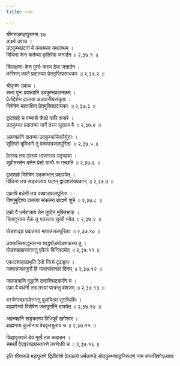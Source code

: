```yaml
---
title: ०३७

---
```

श्रीगरुडमहापुराणम् ३७  
तार्क्ष्य उवाच ।  
उदकुम्भप्रदानं मे कथयस्व यथातथम् ।  
विधिना केन कर्तव्या कृतिरेषा जनार्दन ॥ २,३७.१ ॥  
  
किंलक्षणाः केन पूर्णाः कस्य देया जनार्दन ।  
कस्मिन् काले प्रदातव्या प्रेततृप्तिप्रसाधकाः ॥ २,३७.२ ॥  
  
श्रीकृष्ण उवाच ।  
सत्यं पुनः प्रवक्ष्यामि उदकुम्भप्रदानकम् ।  
प्रेतोद्देशेन दातव्या अन्नपानीयसंयुताः ।  
विशेषेण महापक्षिन् प्रेतमुक्तिप्रदायकाः ॥ २,३७.३ ॥  
  
द्वादशाहे च पण्मासे त्रैपक्षे वापि वत्सरे ।  
उदकुम्भाः प्रदातव्या मार्गे तस्य सुखाय वै ॥ २,३७.४ ॥  
  
अहन्यहनि दातव्या उदकुम्भास्तिलैर्युताः ।  
सुलिप्ते भूमिभागे तु पक्कान्नजलपूरिताः ॥ २,३७.५ ॥  
  
प्रेतस्य तत्र दातव्यं भाजनञ्च यदृच्छया ।  
सुप्रीतस्तेन दत्तेन प्रेतो याम्यैः स गच्छति ॥ २,३७.६ ॥  
  
द्वादशाहे विशेषेण उदकम्भान् प्रदापयेत् ।  
विधिना तत्र सङ्कल्पय घटान् द्वादशसंख्यकान् ॥ २,३७.७ ॥  
  
एकाषि बर्धनी तत्र पक्वान्नफलपूरिता ।  
विष्णुमुद्दिश्य दातव्या संकल्प्य ब्राह्मणे शुभे ॥ २,३७.८ ॥  
  
एको वै धर्मराजाय तेन तुष्टेन मुक्तिभाक् ।  
चित्रगुप्ताय चैकं तु गतस्तत्र सुखी भवेत् ॥ २,३७.९ ॥  
  
षोडशाद्याः प्रदातव्या माषान्नजलपूरिताः ॥ २,३७.१० ॥  
  
उक्त्रान्तिश्राद्धमारभ्य श्राद्धषोडषोडशकस्य तु ।  
षोडशब्राह्मणानान्तु एकैकं विनिवदयेत् ॥ २,३७.११ ॥  
  
एकादशाहात्प्रभृति देयो नित्यं दृढाह्वयः ।  
पक्वान्नजलपूर्णो हि यावत्संवत्सरं दिनम् ॥ २,३७.१२ ॥  
  
जलपात्राणि वृद्धानि दत्तानिघटकानि च ।  
एका वै वर्धनी तत्र तस्यां पात्रन्तु वंशजम् ॥ २,३७.१३ ॥  
  
वस्त्रेणाच्छादयेत्तान्तु पूजयित्वा सुगन्धिभिः ।  
ब्राह्मणेभ्यो विशेषेण जलपूर्णानि दापयेत् ॥ २,३७.१४ ॥  
  
अहन्यहनि सङ्कल्प्य विधिपूर्वं खगेश्वर ।  
ब्राह्मणाय कुलीनाय वेदवृत्तयुताय च ॥ २,३७.१५ ॥  
  
विद्यावृत्तवते देयं मूर्खे तन्न कदाचन ।  
समर्थो वेदवृत्ताढ्यस्तारणे तरणेऽपि च ॥ २,३७.१६ ॥  
  
इति श्रीगारुडे महापुराणे द्वितीयांशे प्रेतकल्पे धर्मकाण्डे सोदकुम्भश्राद्धनिरूपणं नाम सप्तत्रिंशोऽध्यायः